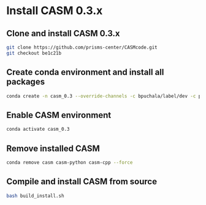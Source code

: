 # Install CASM 0.3.x
## Clone and install CASM 0.3.x
```bash
git clone https://github.com/prisms-center/CASMcode.git
git checkout be1c21b
```
## Create conda environment and install all packages
```bash
conda create -n casm_0.3 --override-channels -c bpuchala/label/dev -c prisms-center -c defaults -c conda-forge casm=0.3.dev269+gd07b42=condagcc_0 casm-boost=1.66.0=condagcc_0 casm-cpp=0.3.dev269+gd07b42=condagcc_0 casm-python=0.3.dev269+gd07b42=0 scikit-learn=0.21.2=py36hd81dba3_0 bokeh=1.2.0=py36_0 python=3.6.8=h0371630_0
```
## Enable CASM environment
```bash
conda activate casm_0.3
```
## Remove installed CASM
```bash
conda remove casm casm-python casm-cpp --force
```
## Compile and install CASM from source
```bash
bash build_install.sh
```
